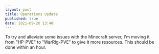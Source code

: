 ```yaml
---
layout: post
title: Operations Update
published: true
date: 2021-09-20 13:40
---
```

To try and alleviate some issues with the Minecraft server, I'm moving it from "HP-PVE" to "WarRig-PVE" to give it more resources.
This should be done within an hour. 
